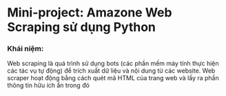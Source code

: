 # Mini-project: Amazone Web Scraping sử dụng Python
### Khái niệm:
   Web scraping là quá trình sử dụng bots (các phần mềm máy tính thực hiện các tác vụ tự động) để trích xuất dữ liệu và nội dung từ các website. Web scraper hoạt động bằng cách quét mã HTML của trang web và lấy ra phần thông tin hữu ích ẩn trong đó
